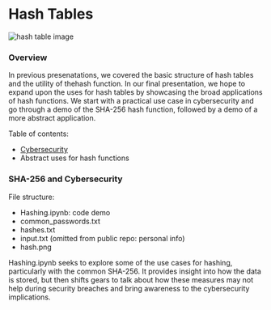 # Hash Tables
![hash table image](https://d33wubrfki0l68.cloudfront.net/87075beeda9ac5cf3bc104aaca45d231ef42aaea/56f14/img/blog/data-structures/hash-tables/hash-table.png)
### Overview
In previous presenatations, we covered the basic structure of hash tables and the utility of thehash function.
In our final presentation, we hope to expand upon the uses for hash tables by showcasing the broad applications of hash functions. We start with a practical use case in cybersecurity and go through a demo of the SHA-256 hash function, followed by a demo of a more abstract application.   

Table of contents:
- [Cybersecurity](#sha-256-and-cybersecurity)
- Abstract uses for hash functions 

### SHA-256 and Cybersecurity
File structure:
- Hashing.ipynb: code demo
- common_passwords.txt
- hashes.txt
- input.txt (omitted from public repo: personal info)
- hash.png
  
Hashing.ipynb seeks to explore some of the use cases for hashing, particularly with the common SHA-256. It provides insight into how the data is stored, but then shifts gears to talk about how these measures may not help during security breaches and bring awareness to the cybersecurity implications.
